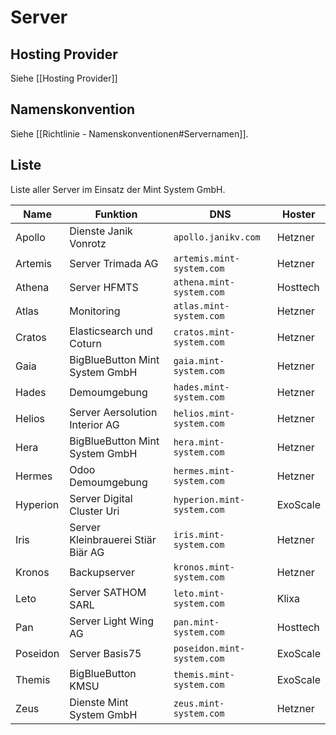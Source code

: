 # Server

## Hosting Provider

Siehe [[Hosting Provider]]

## Namenskonvention

Siehe [[Richtlinie - Namenskonventionen#Servernamen]].

## Liste

Liste aller Server im Einsatz der Mint System GmbH.

| Name     | Funktion                           | DNS                        | Hoster   |
| -------- | ---------------------------------- | -------------------------- | -------- |
| Apollo   | Dienste Janik Vonrotz              | `apollo.janikv.com`        | Hetzner  |
| Artemis  | Server Trimada AG                  | `artemis.mint-system.com`  | Hetzner  |
| Athena   | Server HFMTS                       | `athena.mint-system.com`   | Hosttech |
| Atlas    | Monitoring                         | `atlas.mint-system.com`    | Hetzner  |
| Cratos   | Elasticsearch und Coturn           | `cratos.mint-system.com`   | Hetzner  |
| Gaia     | BigBlueButton Mint System GmbH     | `gaia.mint-system.com`     | Hetzner  |
| Hades    | Demoumgebung                       | `hades.mint-system.com`    | Hetzner  |
| Helios   | Server Aersolution Interior AG     | `helios.mint-system.com`   | Hetzner  |
| Hera     | BigBlueButton Mint System GmbH     | `hera.mint-system.com`     | Hetzner  |
| Hermes   | Odoo Demoumgebung                  | `hermes.mint-system.com`   | Hetzner  |
| Hyperion | Server Digital Cluster Uri         | `hyperion.mint-system.com` | ExoScale |
| Iris     | Server Kleinbrauerei Stiär Biär AG | `iris.mint-system.com`     | Hetzner  |
| Kronos   | Backupserver                       | `kronos.mint-system.com`   | Hetzner  |
| Leto     | Server SATHOM SARL                 | `leto.mint-system.com`     | Klixa    |
| Pan      | Server Light Wing AG               | `pan.mint-system.com`      | Hosttech |
| Poseidon | Server Basis75                     | `poseidon.mint-system.com` | ExoScale |
| Themis   | BigBlueButton KMSU                 | `themis.mint-system.com`   | ExoScale |
| Zeus     | Dienste Mint System GmbH           | `zeus.mint-system.com`     | Hetzner  |
